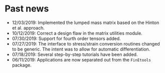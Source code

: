 # Past news

- 12/03/2019: Implemented the lumped mass matrix based on the Hinton et al. approach.
- 10/12/2019: Correct a design flaw in the matrix utilities module.
- 07/30/2019: Support for fourth order tensors added.
- 07/27/2019: The interface to stress/strain conversion routines changed to be generic. The intent was to allow for automatic differentiation.
- 07/18/2019: Several step-by-step tutorials have been added.
- 06/11/2019: Applications are now separated  out from the `FinEtools` package.
